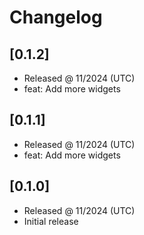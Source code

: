 # Changelog

## [0.1.2]

- Released @ 11/2024 (UTC)
- feat: Add more widgets

## [0.1.1]

- Released @ 11/2024 (UTC)
- feat: Add more widgets

## [0.1.0]

- Released @ 11/2024 (UTC)
- Initial release
